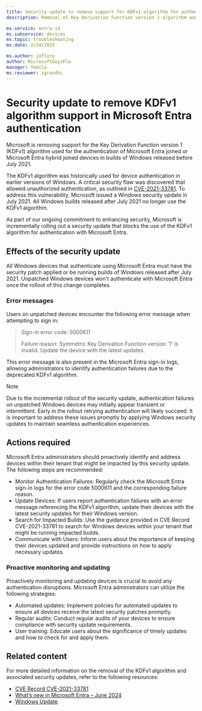 ```yaml
---
title: Security update to remove support for KDFv1 algorithm for authentication
description: Removal of Key Derivation Function version 1 algorithm and proactive guidance for device administrators.

ms.service: entra-id
ms.subservice: devices
ms.topic: troubleshooting
ms.date: 2/24/2025

ms.author: joflore
author: MicrosoftGuyJFlo
manager: femila
ms.reviewer: sgrandhi
---
```

# Security update to remove KDFv1 algorithm support in Microsoft Entra authentication

Microsoft is removing support for the Key Derivation Function version 1 (KDFv1) algorithm used for the authentication of Microsoft Entra joined or Microsoft Entra hybrid joined devices in builds of Windows released before July 2021. 

The KDFv1 algorithm was historically used for device authentication in earlier versions of Windows. A critical security flaw was discovered that allowed unauthorized authentication, as outlined in [CVE-2021-33781](https://www.cve.org/CVERecord?id=CVE-2021-33781). To address this vulnerability, Microsoft issued a Windows security update in July 2021. All Windows builds released after July 2021 no longer use the KDFv1 algorithm.

As part of our ongoing commitment to enhancing security, Microsoft is incrementally rolling out a security update that blocks the use of the KDFv1 algorithm for authentication with Microsoft Entra.

## Effects of the security update

All Windows devices that authenticate using Microsoft Entra must have the security patch applied or be running builds of Windows released after July 2021. Unpatched Windows devices won't authenticate with Microsoft Entra once the rollout of this change completes.

<a name='sign-in-error-code-5000611'></a>

### Error messages

Users on unpatched devices encounter the following error message when attempting to sign in:

> Sign-in error code: 5000611
> 
> Failure reason: Symmetric Key Derivation Function version '1' is invalid. Update the device with the latest updates.

This error message is also present in the Microsoft Entra sign-in logs, allowing administrators to identify authentication failures due to the deprecated KDFv1 algorithm.

> [!NOTE]
> Due to the incremental rollout of the security update, authentication failures on unpatched Windows devices may initially appear transient or intermittent.  Early in the rollout retrying authentication will likely succeed. It is important to address these issues promptly by applying Windows security updates to maintain seamless authentication experiences.

## Actions required

Microsoft Entra administrators should proactively identify and address devices within their tenant that might be impacted by this security update. The following steps are recommended:

- Monitor Authentication Failures: Regularly check the Microsoft Entra sign-in logs for the error code 5000611 and the corresponding failure reason.
- Update Devices: If users report authentication failures with an error message referencing the KDFv1 algorithm, update their devices with the latest security updates for their Windows version.
- Search for Impacted Builds: Use the guidance provided in CVE Record CVE-2021-33781 to search for Windows devices within your tenant that might be running impacted builds.
- Communicate with Users: Inform users about the importance of keeping their devices updated and provide instructions on how to apply necessary updates.

### Proactive monitoring and updating

Proactively monitoring and updating devices is crucial to avoid any authentication disruptions. Microsoft Entra administrators can utilize the following strategies:

- Automated updates: Implement policies for automated updates to ensure all devices receive the latest security patches promptly.
- Regular audits: Conduct regular audits of your devices to ensure compliance with security update requirements.
- User training: Educate users about the significance of timely updates and how to check for and apply them.

## Related content

For more detailed information on the removal of the KDFv1 algorithm and associated security updates, refer to the following resources:

- [CVE Record CVE-2021-33781](https://www.cve.org/CVERecord?id=CVE-2021-33781)
- [What’s new in Microsoft Entra – June 2024](https://techcommunity.microsoft.com/blog/identity/what%e2%80%99s-new-in-microsoft-entra-%e2%80%93-june-2024/3796387)
- [Windows Update](https://support.microsoft.com/windows/how-to-update-windows-security-11e85d24-9f2c-16f9-af6d-c23cb1a473fe)
